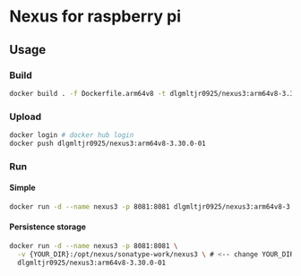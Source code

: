 # Nexus for raspberry pi

## Usage

### Build

```bash
docker build . -f Dockerfile.arm64v8 -t dlgmltjr0925/nexus3:arm64v8-3.30.0-01
```

### Upload

```bash
docker login # docker hub login
docker push dlgmltjr0925/nexus3:arm64v8-3.30.0-01
```

### Run

#### Simple

```bash
docker run -d --name nexus3 -p 8081:8081 dlgmltjr0925/nexus3:arm64v8-3.30.0-01
```

#### Persistence storage

```bash
docker run -d --name nexus3 -p 8081:8081 \
  -v {YOUR_DIR}:/opt/nexus/sonatype-work/nexus3 \ # <-- change YOUR_DIR to your data dir
  dlgmltjr0925/nexus3:arm64v8-3.30.0-01
```
